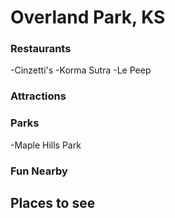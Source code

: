 # Overland Park, KS

### Restaurants
-Cinzetti's
-Korma Sutra
-Le Peep
### Attractions

### Parks
-Maple Hills Park
### Fun Nearby

## Places to see
